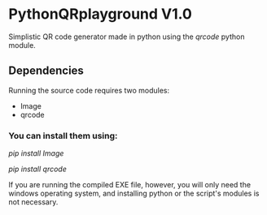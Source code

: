 # PythonQRplayground V1.0
Simplistic QR code generator made in python using the *qrcode* python module.

## Dependencies
Running the source code requires two modules:
- Image
- qrcode

### You can install them using:
*pip install Image*

*pip install qrcode*

If you are running the compiled EXE file, however, you will only need the windows operating system, and installing python or the script's modules is not necessary.


